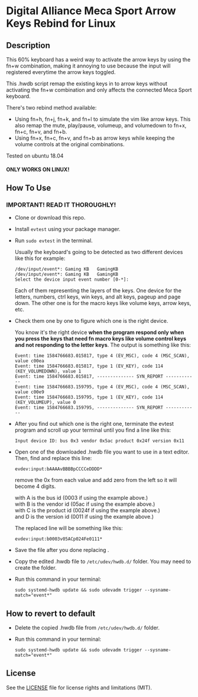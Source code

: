 # Digital Alliance Meca Sport Arrow Keys Rebind for Linux
## Description
This 60% keyboard has a weird way to activate the arrow keys by using the fn+w combination, making it annoying to use because the input will registered everytime the arrow keys toggled.

This .hwdb script remap the existing keys in to arrow keys without activating the fn+w combination and only affects the connected Meca Sport keyboard.

There's two rebind method available:
* Using fn+h, fn+j, fn+k, and fn+l to simulate the vim like arrow keys. This also remap the mute, play/pause, volumeup, and volumedown to fn+x, fn+c, fn+v, and fn+b.
* Using fn+x, fn+c, fn+v, and fn+b as arrow keys while keeping the volume controls at the original combinations.

Tested on ubuntu 18.04

#### ONLY WORKS ON LINUX!

## How To Use
### **IMPORTANT! READ IT THOROUGHLY!**
* Clone or download this repo.
* Install `evtest` using your package manager.
* Run `sudo evtest` in the terminal.  

  Usually the keyboard's going to be detected as two different devices like this for example:

	`/dev/input/event*:	Gaming KB 	GamingKB`  
	`/dev/input/event*:	Gaming KB 	GamingKB`  
	`Select the device input event number [0-*]:  `  

  Each of them representing the layers of the keys. One device for the letters, numbers, ctrl keys, win keys, and alt keys, pageup and page down. The other one is for the macro keys
like volume keys, arrow keys, etc.

* Check them one by one to figure which one is the right device.  

  You know it's the right device **when the program respond only when you press the keys that need fn macro keys like volume control keys and not responding to the letter keys**. The output is something like this:  

	`Event: time 1584766683.015817, type 4 (EV_MSC), code 4 (MSC_SCAN), value c00ea`   
	`Event: time 1584766683.015817, type 1 (EV_KEY), code 114 (KEY_VOLUMEDOWN), value 1`   
	`Event: time 1584766683.015817, -------------- SYN_REPORT ------------`   
	`Event: time 1584766683.159795, type 4 (EV_MSC), code 4 (MSC_SCAN), value c00e9`   
	`Event: time 1584766683.159795, type 1 (EV_KEY), code 114 (KEY_VOLUMEUP), value 0`   
	`Event: time 1584766683.159795, -------------- SYN_REPORT ------------`   

* After you find out which one is the right one, terminate the evtest program and scroll up your terminal until you find a line like this:  

	`Input device ID: bus 0x3 vendor 0x5ac product 0x24f version 0x11`

* Open one of the downloaded .hwdb file you want to use in a text editor. Then, find and replace this line:  

  `evdev:input:bAAAAvBBBBpCCCCeDDDD*`  

  remove the 0x from each value and add zero from the left so it will become 4 digits.

  with A is the bus id (0003 if using the example above.)  
  with B is the vendor id (05ac if using the example above.)  
  with C is the product id (0024f if using the example above.)  
  and D is the version id (0011 if using the example above.)

  The replaced line will be something like this:  

	`evdev:input:b0003v05ACp024Fe0111*`  

* Save the file after you done replacing	.
* Copy the edited .hwdb file to `/etc/udev/hwdb.d/` folder. You may need to create the folder.
* Run this command in your terminal:

	`sudo systemd-hwdb update && sudo udevadm trigger --sysname-match="event*" `

## How to revert to default
* Delete the copied .hwdb file from `/etc/udev/hwdb.d/` folder.
* Run this command in your terminal:  

	`sudo systemd-hwdb update && sudo udevadm trigger --sysname-match="event*" `

## License

See the [LICENSE](LICENSE.md) file for license rights and limitations (MIT).
